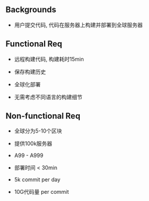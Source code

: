 ## Backgrounds

-   用户提交代码, 代码在服务器上构建并部署到全球服务器
    

## Functional Req

-   远程构建代码, 构建耗时15min
    
-   保存构建历史
    
-   全球化部署
    
-   无需考虑不同语言的构建细节
    

## Non-functional Req

-   全球分为5-10个区块
    
-   提供100k服务器
    
-   A99 - A999
    
-   部署时间 < 30min
    
-   5k commit per day
    
-   10G代码量 per commit